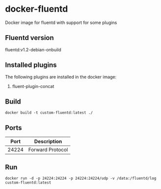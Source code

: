 # docker-fluentd

Docker image for fluentd with support for some plugins

## Fluentd version

fluentd:v1.2-debian-onbuild

## Installed plugins

The following plugins are installed in the docker image:

1. fluent-plugin-concat

## Build

`docker build -t custom-fluentd:latest ./`

## Ports

| Port   | Description      |
|--------|------------------|
| 24224  | Forward Protocol |

## Run

`docker run -d -p 24224:24224 -p 24224:24224/udp -v /data:/fluentd/log custom-fluentd:latest`
